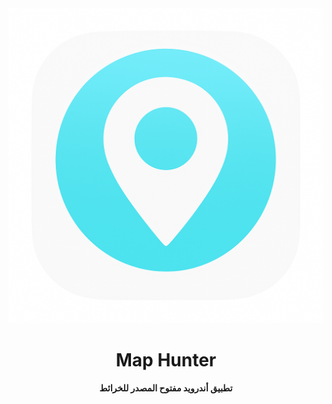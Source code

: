 <div align="center">
  <img src="src/picture.png" alt="Map Hunter" width="600" />
</div>

<h1 align="center">Map Hunter</h1>
<p align="center"><b>تطبيق أندرويد مفتوح المصدر للخرائط</b></p>

